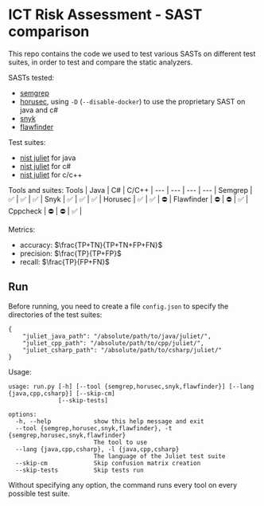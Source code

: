 # ICT Risk Assessment - SAST comparison

This repo contains the code we used to test various SASTs on different test suites, in order to test and compare the static analyzers.

SASTs tested:
- [semgrep](https://github.com/semgrep/semgrep)
- [horusec](https://github.com/ZupIT/horusec), using `-D` (`--disable-docker`) to use the proprietary SAST on java and c#
- [snyk](https://snyk.io/product/snyk-code/)
- [flawfinder](https://github.com/david-a-wheeler/flawfinder)

Test suites:
- [nist juliet](https://samate.nist.gov/SARD/test-suites/111) for java
- [nist juliet](https://samate.nist.gov/SARD/test-suites/110) for c#
- [nist juliet](https://samate.nist.gov/SARD/test-suites/112) for c/c++

Tools and suites:
Tools | Java | C# | C/C++ |
--- | --- | --- | --- |
Semgrep | ✅ | ✅ | ✅ |
Snyk | ✅ | ✅ | ✅ |
Horusec | ✅ | ✅ | ⛔️ |
Flawfinder | ⛔️ | ⛔️ | ✅ |
Cppcheck | ⛔️ | ⛔️ | ✅ |

Metrics:
- accuracy: $\frac{TP+TN}{TP+TN+FP+FN}$
- precision: $\frac{TP}{TP+FP}$
- recall: $\frac{TP}{FP+FN}$

## Run
Before running, you need to create a file `config.json` to specify the directories of the test suites:
```
{
    "juliet_java_path": "/absolute/path/to/java/juliet/",
    "juliet_cpp_path": "/absolute/path/to/cpp/juliet/",
    "juliet_csharp_path": "/absolute/path/to/csharp/juliet/"
}
```

Usage:
```
usage: run.py [-h] [--tool {semgrep,horusec,snyk,flawfinder}] [--lang {java,cpp,csharp}] [--skip-cm]
              [--skip-tests]

options:
  -h, --help            show this help message and exit
  --tool {semgrep,horusec,snyk,flawfinder}, -t {semgrep,horusec,snyk,flawfinder}
                        The tool to use
  --lang {java,cpp,csharp}, -l {java,cpp,csharp}
                        The language of the Juliet test suite
  --skip-cm             Skip confusion matrix creation
  --skip-tests          Skip tests run
```

Without specifying any option, the command runs every tool on every possible test suite.